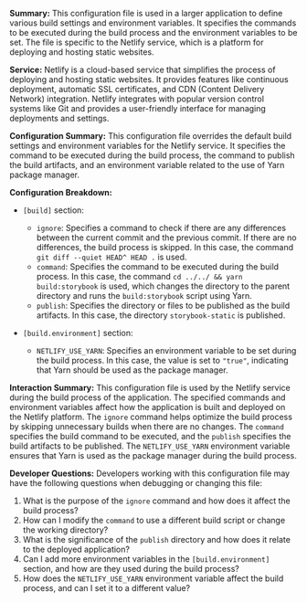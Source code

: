 **Summary:**
This configuration file is used in a larger application to define various build settings and environment variables. It specifies the commands to be executed during the build process and the environment variables to be set. The file is specific to the Netlify service, which is a platform for deploying and hosting static websites.

**Service:**
Netlify is a cloud-based service that simplifies the process of deploying and hosting static websites. It provides features like continuous deployment, automatic SSL certificates, and CDN (Content Delivery Network) integration. Netlify integrates with popular version control systems like Git and provides a user-friendly interface for managing deployments and settings.

**Configuration Summary:**
This configuration file overrides the default build settings and environment variables for the Netlify service. It specifies the command to be executed during the build process, the command to publish the build artifacts, and an environment variable related to the use of Yarn package manager.

**Configuration Breakdown:**
- `[build]` section:
  - `ignore`: Specifies a command to check if there are any differences between the current commit and the previous commit. If there are no differences, the build process is skipped. In this case, the command `git diff --quiet HEAD^ HEAD .` is used.
  - `command`: Specifies the command to be executed during the build process. In this case, the command `cd ../../ && yarn build:storybook` is used, which changes the directory to the parent directory and runs the `build:storybook` script using Yarn.
  - `publish`: Specifies the directory or files to be published as the build artifacts. In this case, the directory `storybook-static` is published.

- `[build.environment]` section:
  - `NETLIFY_USE_YARN`: Specifies an environment variable to be set during the build process. In this case, the value is set to `"true"`, indicating that Yarn should be used as the package manager.

**Interaction Summary:**
This configuration file is used by the Netlify service during the build process of the application. The specified commands and environment variables affect how the application is built and deployed on the Netlify platform. The `ignore` command helps optimize the build process by skipping unnecessary builds when there are no changes. The `command` specifies the build command to be executed, and the `publish` specifies the build artifacts to be published. The `NETLIFY_USE_YARN` environment variable ensures that Yarn is used as the package manager during the build process.

**Developer Questions:**
Developers working with this configuration file may have the following questions when debugging or changing this file:
1. What is the purpose of the `ignore` command and how does it affect the build process?
2. How can I modify the `command` to use a different build script or change the working directory?
3. What is the significance of the `publish` directory and how does it relate to the deployed application?
4. Can I add more environment variables in the `[build.environment]` section, and how are they used during the build process?
5. How does the `NETLIFY_USE_YARN` environment variable affect the build process, and can I set it to a different value?